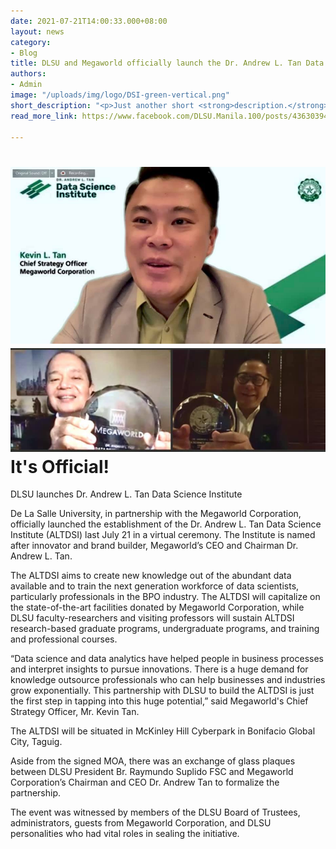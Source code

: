 ```yaml
---
date: 2021-07-21T14:00:33.000+08:00
layout: news
category:
- Blog
title: DLSU and Megaworld officially launch the Dr. Andrew L. Tan Data Science Institute
authors:
- Admin
image: "/uploads/img/logo/DSI-green-vertical.png"
short_description: "<p>Just another short <strong>description.</strong></p>"
read_more_link: https://www.facebook.com/DLSU.Manila.100/posts/4363039473739854

---
```

# ![](/uploads/224847900_4363038687073266_3307880295510412024_n.jpg)![](/uploads/224519883_4363038777073257_8426095537376001139_n.jpg)It's Official!

DLSU launches Dr. Andrew L. Tan Data Science Institute

De La Salle University, in partnership with the Megaworld Corporation, officially launched the establishment of the Dr. Andrew L. Tan Data Science Institute (ALTDSI) last July 21 in a virtual ceremony. The Institute is named after innovator and brand builder, Megaworld’s CEO and Chairman Dr. Andrew L. Tan.

The ALTDSI aims to create new knowledge out of the abundant data available and to train the next generation workforce of data scientists, particularly professionals in the BPO industry. The ALTDSI will capitalize on the state-of-the-art facilities donated by Megaworld Corporation, while DLSU faculty-researchers and visiting professors will sustain ALTDSI research-based graduate programs, undergraduate programs, and training and professional courses.

“Data science and data analytics have helped people in business processes and interpret insights to pursue innovations. There is a huge demand for knowledge outsource professionals who can help businesses and industries grow exponentially. This partnership with DLSU to build the ALTDSI is just the first step in tapping into this huge potential,” said Megaworld's Chief Strategy Officer, Mr. Kevin Tan.

The ALTDSI will be situated in McKinley Hill Cyberpark in Bonifacio Global City, Taguig.

Aside from the signed MOA, there was an exchange of glass plaques between DLSU President Br. Raymundo Suplido FSC and Megaworld Corporation’s Chairman and CEO Dr. Andrew Tan to formalize the partnership.

The event was witnessed by members of the DLSU Board of Trustees, administrators, guests from Megaworld Corporation, and DLSU personalities who had vital roles in sealing the initiative.